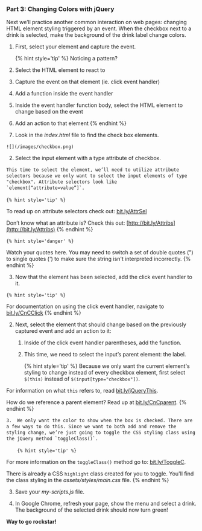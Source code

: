### Part 3: Changing Colors with jQuery

Next we’ll practice another common interaction on web pages: changing HTML element styling triggered by an event. When the checkbox next to a drink is selected, make the background of the drink label change colors.

1. First, select your element and capture the event.

    {% hint style='tip' %}
Noticing a pattern? 
    
1. Select the HTML element to react to

2. Capture the event on that element (ie. click event handler)

3. Add a function inside the event handler

4. Inside the event handler function body, select the HTML element to change based on the event

5. Add an action to that element
    {% endhint %}

  1. Look in the _index.html_ file to find the check box elements.
  
    ![](/images/checkbox.png)

  2.  Select the input element with a type attribute of checkbox.
  
    This time to select the element, we’ll need to utilize attribute selectors because we only want to select the input elements of type "checkbox". Attribute selectors look like `element[“attribute=value”]`.
  
    {% hint style='tip' %}
To read up on attribute selectors check out: [bit.ly/AttrSel](http://bit.ly/AttrSel)

Don’t know what an attribute is? Check this out: [http://bit.ly/Attribs](http://bit.ly/Attribs)
    {% endhint %}
    
    {% hint style='danger' %}
Watch your quotes here.  You may need to switch a set of double quotes (") to single quotes (') to make sure the string isn't interpreted incorrectly.
    {% endhint %}

  3. Now that the element has been selected, add the click event handler to it.
  
    {% hint style='tip' %}
For documentation on using the click event handler, navigate to [bit.ly/CnCClick](http://bit.ly/CnCClick)
    {% endhint %}

2.  Next, select the element that should change based on the previously captured event and add an action to it:

    1.  Inside of the click event handler parentheses, add the function.

    2.  This time, we need to select the input’s parent element: the label.  

        {% hint style='tip' %}
Because we only want the current element's styling to change instead of every checkbox element, first select `$(this)` instead of `$(input[type="checkbox"])`.

For information on what `this` refers to, read [bit.ly/jQueryThis](http://bit.ly/jQueryThis).
        
How do we reference a parent element? Read up at [bit.ly/CnCparent](http://bit.ly/CnCparent).
    {% endhint %}

    3.  We only want the color to show when the box is checked. There are a few ways to do this. Since we want to both add and remove the styling change, we’re just going to toggle the CSS styling class using the jQuery method `toggleClass()`.
    
        {% hint style='tip' %}
For  more information on the `toggleClass()` method go to: [bit.ly/ToggleC](http://bit.ly/ToggleC).

There is already a CSS `highlight` class created for you to toggle.  You'll find the class styling in the _assets/styles/main.css_ file.
    {% endhint %}
    
3. Save your _my-scripts.js_ file.

4. In Google Chrome, refresh your page, show the menu and select a drink. The background of the selected drink should now turn green!

**Way to go rockstar!**
